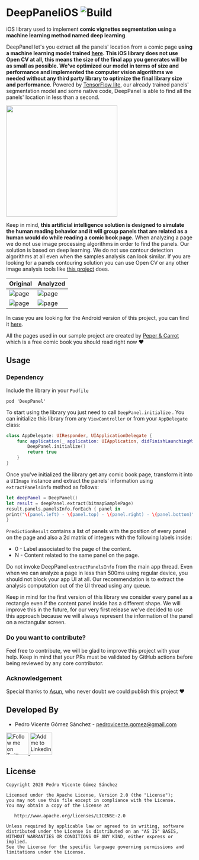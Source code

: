 DeepPaneliOS ![Build](https://github.com/pedrovgs/DeepPaneliOS/workflows/Build/badge.svg)
================

iOS library used to implement **comic vignettes segmentation using a machine learning method named deep learning**.

DeepPanel let's you extract all the panels' location from a comic page **using a machine learning model trained [here](https://github.com/pedrovgs/DeepPanel). This iOS library does not use Open CV at all, this means the size of the final app you generates will be as small as possible. We've optimized our model in terms of size and performance and implemented the computer vision algorithms we needed without any third party library to optimize the final library size and performance**. Powered by [TensorFlow lite](https://www.tensorflow.org/lite), our already trained panels' segmentation model and some native code, DeepPanel is able to find all the panels' location in less than a second.

<img src="art/screencast.gif" width="300" />

Keep in mind, **this artificial intelligence solution is designed to simulate the human reading behavior and it will group panels that are related as a human would do while reading a comic book page.** When analyzing a page we do not use image processing algorithms in order to find the panels. Our solution is based on deep learning. We do not use contour detection algorithms at all even when the samples analysis can look similar. If you are looking for a panels contouring solution you can use Open CV or any other image analysis tools like [this project](https://github.com/njean42/kumiko) does.


| Original        | Analyzed           |
| ----------------|--------------------|
|![page](art/rawPage1.png)|![page](art/panelsInfo1.png)|
|![page](art/rawPage2.png)|![page](art/panelsInfo2.png)|

In case you are looking for the Android version of this project, you can find it [here](https://github.com/pedrovgs/DeepPanelAndroid).

All the pages used in our sample project are created by [Peper & Carrot](https://www.peppercarrot.com) which is a free comic book you should read right now :heart:

Usage
-----

### Dependency

Include the library in your ``Podfile``

```
pod 'DeepPanel'
```

To start using the library you just need to call `DeepPanel.initialize` . You can initialize this library from any ``ViewController`` or from your ``AppDelegate`` class:

```swift
class AppDelegate: UIResponder, UIApplicationDelegate {
    func application(_ application: UIApplication, didFinishLaunchingWithOptions launchOptions: [UIApplication.LaunchOptionsKey: Any]?) -> Bool {
        DeepPanel.initialize()
        return true
    }
}
```

Once you've initialized the library get any comic book page, transform it into a ``UIImage`` instance and extract the panels' information using ``extractPanelsInfo`` method as follows:

```swift
let deepPanel = DeepPanel()
let result = deepPanel.extract(bitmapSamplePage)
result.panels.panelsInfo.forEach { panel in
print("\(panel.left) - \(panel.top) - \(panel.right) - \(panel.bottom)")
}
```

``PredictionResult`` contains a list of panels with the position of every panel on the page and also a 2d matrix of integers with the following labels inside:

* 0 - Label associated to the page of the content.
* N - Content related to the same panel on the page.

Do not invoke DeepPanel ``extractPanelsInfo`` from the main app thread. Even when we can analyze a page in less than 500ms using regular device, you should not block your app UI at all. Our recommendation is to extract the analysis computation out of the UI thread using any queue.

Keep in mind for the first version of this library we consider every panel as a rectangle even if the content panel inside has a different shape. We will improve this in the future, for our very first release we've decided to use this approach because we will always represent the information of the panel on a rectangular screen.

### Do you want to contribute?

Feel free to contribute, we will be glad to improve this project with your help. Keep in mind that your PRs must be validated by GitHub actions before being reviewed by any core contributor.

### Acknowledgement

Special thanks to [Asun](https://github.com/asuncionjc), who never doubt we could publish this project :heart:

Developed By
------------

* Pedro Vicente Gómez Sánchez - <pedrovicente.gomez@gmail.com>

<a href="https://twitter.com/pedro_g_s">
  <img alt="Follow me on Twitter" src="https://image.freepik.com/iconos-gratis/twitter-logo_318-40209.jpg" height="60" width="60"/>
</a>
<a href="https://es.linkedin.com/in/pedrovgs">
  <img alt="Add me to Linkedin" src="https://image.freepik.com/iconos-gratis/boton-del-logotipo-linkedin_318-84979.png" height="60" width="60"/>
</a>

License
-------

    Copyright 2020 Pedro Vicente Gómez Sánchez

    Licensed under the Apache License, Version 2.0 (the "License");
    you may not use this file except in compliance with the License.
    You may obtain a copy of the License at

       http://www.apache.org/licenses/LICENSE-2.0

    Unless required by applicable law or agreed to in writing, software
    distributed under the License is distributed on an "AS IS" BASIS,
    WITHOUT WARRANTIES OR CONDITIONS OF ANY KIND, either express or implied.
    See the License for the specific language governing permissions and
    limitations under the License.
